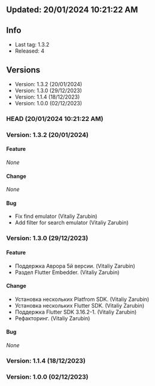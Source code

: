 


## Updated: 20/01/2024 10:21:22 AM

## Info

- Last tag: 1.3.2
- Released: 4

## Versions
- Version: 1.3.2 (20/01/2024)
- Version: 1.3.0 (29/12/2023)
- Version: 1.1.4 (18/12/2023)
- Version: 1.0.0 (02/12/2023)


### HEAD (20/01/2024 10:21:22 AM)


### Version: 1.3.2 (20/01/2024)


#### Feature

*None*

#### Change

*None*

#### Bug

* Fix find emulator (Vitaliy Zarubin)
* Add filter for search emulator (Vitaliy Zarubin)

### Version: 1.3.0 (29/12/2023)


#### Feature

* Поддержка  Аврора 5й версии. (Vitaliy Zarubin)
* Раздел Flutter Embedder. (Vitaliy Zarubin)

#### Change

* Установка нескольких Platfrom SDK. (Vitaliy Zarubin)
* Установка нескольких Flutter SDK. (Vitaliy Zarubin)
* Поддержка  Flutter SDK 3.16.2-1. (Vitaliy Zarubin)
* Рефакторинг. (Vitaliy Zarubin)

#### Bug

*None*

### Version: 1.1.4 (18/12/2023)


### Version: 1.0.0 (02/12/2023)


